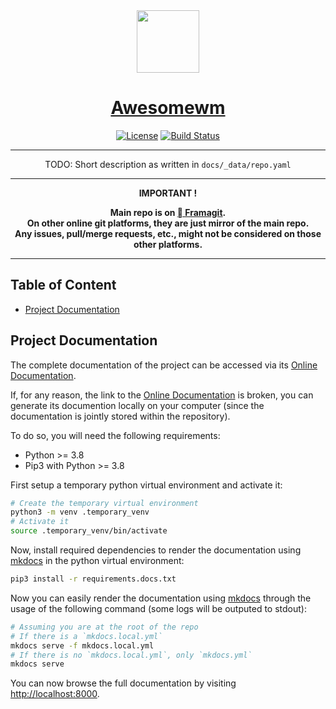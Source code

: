 <!-- markdownlint-disable MD041 MD002 -->
<div align="center" style="text-align: center;">

  <!-- Project Title -->
  <a href="https://framagit.org/rdeville.private/my_dotfiles/awesomewm">
    <img src="docs/assets/img/meta/awesomewm_logo.png" width="100px">
    <h1>Awesomewm</h1>
  </a>

  <!-- Project Badges -->
  [![License][license_badge]][license]
  [![Build Status][build_status_badge]][build_status]

--------------------------------------------------------------------------------

TODO: Short description as written in `docs/_data/repo.yaml`

--------------------------------------------------------------------------------

  <b>
IMPORTANT !

Main repo is on [ Framagit][repo_url].<br>
On other online git platforms, they are just mirror of the main repo.<br>
Any issues, pull/merge requests, etc., might not be considered on those other
platforms.
  </b>
</div>

--------------------------------------------------------------------------------

[repo_url]: https://framagit.org/rdeville.private/my_dotfiles/awesomewm
[license_badge]: https://img.shields.io/badge/License-MIT%2FBeer%20Ware-blue?style=flat-square&logo=open-source-initiative
[license]: LICENSE
[build_status_badge]: https://framagit.org/rdeville.private/my_dotfiles/awesomewm/badges/master/pipeline.svg?style=flat-square&logo=appveyor
[build_status]: https://framagit.org/rdeville.private/my_dotfiles/awesomewm/commits/master

## Table of Content

* [Project Documentation](#project-documentation)


<!-- BEGIN MKDOCS TEMPLATE -->
<!--
     WARNING, DO NOT UPDATE CONTENT BETWEEN MKDOCS TEMPLATE TAG !
     Modified content will be overwritten when updating
-->

## Project Documentation

The complete documentation of the project can be accessed via its [Online
Documentation][online_doc].

If, for any reason, the link to the [Online Documentation][online_doc] is
broken, you can generate its documention locally on your computer (since the
documentation is jointly stored within the repository).

To do so, you will need the following requirements:

  * Python >= 3.8
  * Pip3 with Python >= 3.8

First setup a temporary python virtual environment and activate it:

```bash
# Create the temporary virtual environment
python3 -m venv .temporary_venv
# Activate it
source .temporary_venv/bin/activate
```

Now, install required dependencies to render the documentation using
[mkdocs][mkdocs] in the python virtual environment:

```bash
pip3 install -r requirements.docs.txt
```

Now you can easily render the documentation using [mkdocs][mkdocs] through the
usage of the following command (some logs will be outputed to stdout):

```bash
# Assuming you are at the root of the repo
# If there is a `mkdocs.local.yml`
mkdocs serve -f mkdocs.local.yml
# If there is no `mkdocs.local.yml`, only `mkdocs.yml`
mkdocs serve
```

You can now browse the full documentation by visiting
[http://localhost:8000][localhost].

[localhost]: https://localhost:8000
[mkdocs]: https://www.mkdocs.org/

<!-- END MKDOCS TEMPLATE -->


[online_doc]: https://docs.romaindeville.fr/rdeville.private/my_dotfiles/awesomewm/index.html
